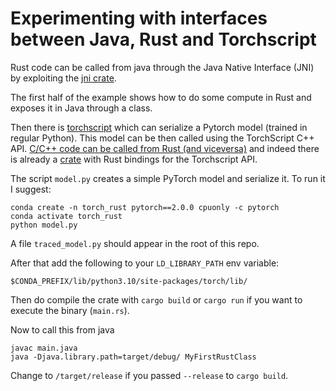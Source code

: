 # Experimenting with interfaces between Java, Rust and Torchscript

Rust code can be called from java through the Java Native Interface (JNI) by exploiting the [jni crate](https://crates.io/crates/jni). 

The first half of the example shows how to do some compute in Rust and exposes it in Java through a class.

Then there is [torchscript](https://pytorch.org/docs/stable/jit.html) which can serialize a Pytorch model (trained in regular Python). This model can be then called using the TorchScript C++ API. [C/C++ code can be called from Rust (and viceversa)](https://docs.rust-embedded.org/book/interoperability/index.html) and indeed there is already a [crate](https://github.com/LaurentMazare/tch-rs) with Rust bindings for the Torchscript API. 

The script `model.py` creates a simple PyTorch model and serialize it. To run it I suggest:

    conda create -n torch_rust pytorch==2.0.0 cpuonly -c pytorch
    conda activate torch_rust
    python model.py

A file `traced_model.py` should appear in the root of this repo.

After that add the following to your `LD_LIBRARY_PATH` env variable:

    $CONDA_PREFIX/lib/python3.10/site-packages/torch/lib/

Then do compile the crate with `cargo build` or `cargo run` if you want to execute the binary (`main.rs`).

Now to call this from java

    javac main.java
    java -Djava.library.path=target/debug/ MyFirstRustClass

Change to `/target/release` if you passed `--release` to `cargo build`.
